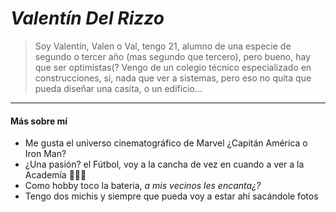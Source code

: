 # _Valentín Del Rizzo_
> Soy Valentín, Valen o Val, tengo 21, alumno de una especie de segundo o tercer año (mas segundo que tercero), pero bueno, hay que ser optimistas(? Vengo de un colegio técnico especializado en construcciones, si, nada que ver a sistemas, pero eso no quita que pueda diseñar una casita, o un edificio... 
***
#### Más sobre mí
* Me gusta el universo cinematográfico de Marvel ¿Capitán América o Iron Man?
* ¿Una pasión? el Fútbol, voy a la cancha de vez en cuando a ver a la Academía 💙🤍💙
* Como hobby toco la bateria, *a mis vecinos les encanta¿?*
* Tengo dos michis y siempre que pueda voy a estar ahí sacándole fotos
